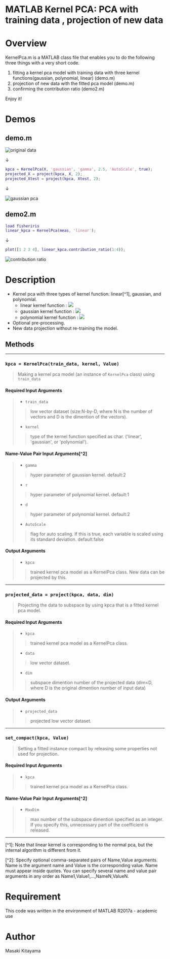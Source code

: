 ﻿MATLAB Kernel PCA: PCA with training data , projection of new data 
====

# Overview
KernelPca.m is a MATLAB class file that enables you to do the following three things with a very short code.
1. fitting a kernel pca model with training data with three kernel functions(gaussian, polynomial, linear) (demo.m)  
1. projection of new data with the fitted pca model (demo.m)  
1. confirming the contribution ratio (demo2.m)

Enjoy it!

# Demos
## demo.m

![original data](https://github.com/kitayama1234/MATLAB-Kernel-PCA/blob/master/image1.jpg)

↓

```matlab
kpca = KernelPca(X, 'gaussian', 'gamma', 2.5, 'AutoScale', true);  
projected_X = project(kpca, X, 2);  
projected_Xtest = project(kpca, Xtest, 2);
```

↓  

![gaussian pca](https://github.com/kitayama1234/MATLAB-Kernel-PCA/blob/master/image2.jpg)

## demo2.m

```matlab
load fisheriris
linear_kpca = KernelPca(meas, 'linear');
```
↓

```matlab
plot([1 2 3 4], linear_kpca.contribution_ratio(1:4));
```
![contribution ratio](https://github.com/kitayama1234/MATLAB-Kernel-PCA/blob/master/image3.jpg)



# Description

- Kernel pca with three types of kernel function: linear\[^1], gaussian, and polynomial.
  - linear kernel function : <img src="https://latex.codecogs.com/gif.latex?K_r(\mbox{\boldmath&space;$x$}_1,\mbox{\boldmath&space;$x$}_2)=\mbox{\boldmath&space;$x$}_1\cdot\mbox{\boldmath&space;$x$}_2">
  - gaussian kernel function : <img src="https://latex.codecogs.com/gif.latex?K_{g}(\mbox{\boldmath&space;$x$}_1,\mbox{\boldmath&space;$x$}_2)=\exp(-\gamma|\mbox{\boldmath&space;$x$}_1-\mbox{\boldmath&space;$x$}_2|^{2})">
  - polynomial kernel function : <img src="https://latex.codecogs.com/gif.latex?K_{p}(\mbox{\boldmath&space;$x$}_1,\mbox{\boldmath&space;$x$}_2)=(\mbox{\boldmath&space;$x$}_1\cdot\mbox{\boldmath&space;$x$}_2&plus;r)^d">
- Optional pre-processing.
- New data projection without re-training the model.

## Methods

***

### `kpca = KernelPca(train_data, kernel, Value)`
> Making a kernel pca model (an instance of `KernelPca` class) using `train_data`

#### Required Input Arguments

>- `train_data`
>> low vector dataset (size:N-by-D, where N is the number of vectors and D is the dimention of the vectors).
>
>- `kernel`
>> type of the kernel function specified as char.
>> ('linear', 'gaussian', or 'polynomial').

#### Name-Value Pair Input Arguments\[^2]

>- `gamma`
>> hyper parameter of gaussian kernel.
>> default:2
>
>- `r`
>> hyper parameter of polynomial kernel.
>> default:1
>
>- `d`
>> hyper parameter of polynomial kernel.
>> default:2
>
>- `AutoScale`
>> flag for auto scaling.
>> If this is true, each variable is scaled using its standard deviation.
>> default:false

#### Output Arguments

>- `kpca`
>> trained kernel pca model as a KernelPca class. New data can be projected by this.

***

### `projected_data = project(kpca, data, dim)`
> Projecting the data to subspace by using kpca that is a fitted kernel pca model.

#### Required Input Arguments

>- `kpca`
>> trained kernel pca model as a KernelPca class.
>
>- `data`
>> low vector dataset.
>
>- `dim`
>> subspace dimention number of the projected data (dim<D, where D is the original dimention number of input data)

#### Output Arguments

>- `projected_data`
>> projected low vector dataset.

***

### `set_compact(kpca, Value)`
> Setting a fitted instance compact by releasing some properties not used for projection.

#### Required Input Arguments

>- `kpca`
>> trained kernel pca model as a KernelPca class.

#### Name-Value Pair Input Arguments\[^2]

>- `MaxDim`
>> max number of the subspace dimention specified as an integer.
>> If you specify this, unnecessary part of the coefficient is released.

***



\[^1]: Note that linear kernel is corresponding to the normal pca, but the internal algorithm is different from it.

\[^2]: Specify optional comma-separated pairs of Name,Value arguments. Name is the argument name and Value is the corresponding value. Name must appear inside quotes. You can specify several name and value pair arguments in any order as Name1,Value1,...,NameN,ValueN.


# Requirement
This code was written in the environment of MATLAB R2017a - academic use

# Author
Masaki Kitayama


